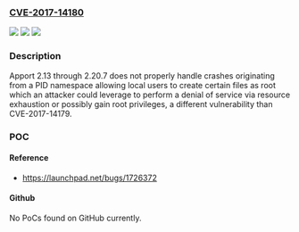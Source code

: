 ### [CVE-2017-14180](https://cve.mitre.org/cgi-bin/cvename.cgi?name=CVE-2017-14180)
![](https://img.shields.io/static/v1?label=Product&message=Apport&color=blue)
![](https://img.shields.io/static/v1?label=Version&message=n%2Fa&color=blue)
![](https://img.shields.io/static/v1?label=Vulnerability&message=Denial%20of%20service%20via%20resource%20exhaustion%20and%20privilege%20escalation&color=brighgreen)

### Description

Apport 2.13 through 2.20.7 does not properly handle crashes originating from a PID namespace allowing local users to create certain files as root which an attacker could leverage to perform a denial of service via resource exhaustion or possibly gain root privileges, a different vulnerability than CVE-2017-14179.

### POC

#### Reference
- https://launchpad.net/bugs/1726372

#### Github
No PoCs found on GitHub currently.

